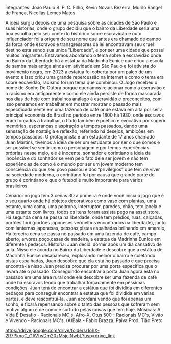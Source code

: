 integrantes: João Paulo B. P. C. Filho, Kevin Novais Bezerra, Murilo Rangel de França, Nicollas Lemes Matos

A ideia surgiu depois de uma pesquisa sobre as cidades de São Paulo e suas historias, onde o grupo decidiu que o bairro da Liberdade seria uma boa escolha pelo seu contexto histórico sobre escravidão e outo influenciador foi a origem de seu nome que antes era chamado de campo da forca onde escravos e transgressores da lei encontravam seu cruel destino esta sendo sua única "Liberdade", e por ser uma cidade que possui muitos imigrantes.
Estavamos abordando o tema sobre a escravidão onde no Bairro da Liberdade há a estatua da Madrinha Eunice que criou a escola de samba mais antiga ainda em atividade em  São Paulo e foi ativista do movimento negro, em 2023 a estatua foi coberta por um palco de um evento e
Isso criou uma grande repercussão na internet e como o tema era sobre escavidão, racismo foi um tema que combinou.
O Jogo recebeu o nome de Sonho De Outora porque queriamos relacionar como a escravião e o racismo era antigamente e como ele ainda persiste de forma mascarada nos dias de hoje com trabalhos análago à escravidão e preconceitos, com isso pensamos em trabalhar em mostrar mostrar o passado mais especificadamente em uma fazenda de café onde estava em alta por ser a principal economia do Brasil no periodo entre 1800 há 1930, onde escravos eram forçados a trabalhar, o título também é poético e evocativo por sugerir memórias, esperanças e aspiração a tempos passados, dando uma senssação de nostálgia e reflexão, referindo há desejos, ambições em tempos passados.
O protagonista é um estudante de 17 anos chamado Juan Martins, tivemos a ideia de ser um estudante por ser o que somos e ser possível se sentir como o personagem e por temos experiências próprias nesse meio, ele é inocente, sonhador e corintiano a ideia da inocência e do sonhador se vem pelo fato dele ser jovem e não tem experiências de como é o mundo por ser um jovem moderno tem consciência do que seu povo passou e dos “privilégios” que tem de viver na sociedade moderna, o corintiano foi por causa que grande parte do grupo é corintiano e que o futebol é muito importante para vários brasileiros.

Cenário: no jogo tem 3 cenas 3D a primeira é onde você inicia o jogo que é o seu quarto onde há objetos decorativos como vaso com plantas, uma estante, uma cama, uma poltrona, interruptor, paredes, chão, teto,janela e uma estante com livros, todos os itens foram assista pego na asset store.
Há segunda cena se passa na liberdade, onde tem prédios, ruas, calçadas, portões torii (portões japoneses vermelhos encontrados na liberdade), junto com lanternas japonesas, pessoas,pistas espalhadas brilhando em amarelo,
Há terceira cena se passa no passado em uma fazenda de café, campo aberto, arvores,poço,casas de madeira, a estatua da Madrinha Eunice em diferentes pedaços.
Historia: Juan decidi dormir após um dia cansativo de aula. Nisso ele acorda no Bairro da Liberdade e descobre que a estátua de Madrinha Eunice desapareceu, explorando melhor o bairro e coletando pistas espalhadas, Juan descobre que ela está no passado e que precisa encontrá-la nisso Juan precisa procurar por uma porta específica que o levará até o passado.
Conseguindo encontrar a porta Juan agora está no passado em uma área rural onde ele descobre ser uma fazenda de café onde há escravos tendo que trabalhar forçadamente em péssimas condições, Juan terá de encontrar a estátua que foi dividida em diferentes pedaços para conseguir encontrar a estátua que foi dividida em várias partes, e deve rescontrui-la, Juan acordará vendo que foi apenas um sonho, e ficará repensando sobre o tanto das pessoas que sofreram sem motivo algum e de como é sortudo pelas coisas que tem hoje.
Músicas: A Vida É Desafio - Racionais MC's, Afro-X,  Otus 500 - Racionais MC's, Vivão e Vivendo - Racionais MC's, (A)Bala - Fabio Brazza, Paiva Prod, Tião Preto

https://drive.google.com/drive/folders/1ohX-2R7PknoC_GAVfwDm20zMsjciNwbL?usp=drive_link
